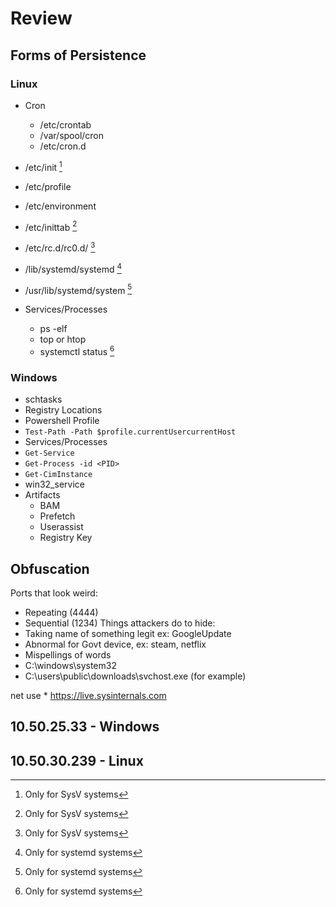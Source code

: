 # Review
## Forms of Persistence

### Linux
- Cron
  - /etc/crontab
  - /var/spool/cron
  - /etc/cron.d
- /etc/init [^1]
- /etc/profile
- /etc/environment
- /etc/inittab [^1]
- /etc/rc.d/rc0.d/ [^1]
- /lib/systemd/systemd [^2]
- /usr/lib/systemd/system [^2]
- Services/Processes
  - ps -elf
  - top or htop
  - systemctl status <PID> [^2]
  
  [^1]: Only for SysV systems
  [^2]: Only for systemd systems

### Windows
- schtasks
- Registry Locations
- Powershell Profile
- `Test-Path -Path $profile.currentUsercurrentHost`
- Services/Processes
- `Get-Service`
- `Get-Process -id <PID>`
- `Get-CimInstance`
- win32_service
- Artifacts
    - BAM
    - Prefetch
    - Userassist
    - Registry Key
 
## Obfuscation
Ports that look weird:
- Repeating (4444)
- Sequential (1234)
Things attackers do to hide:
- Taking name of something legit ex: GoogleUpdate
- Abnormal for Govt device, ex: steam, netflix
- Mispellings of words
- C:\windows\system32
- C:\users\public\downloads\svchost.exe (for example)

net use * https://live.sysinternals.com

## 10.50.25.33 - Windows
## 10.50.30.239 - Linux

